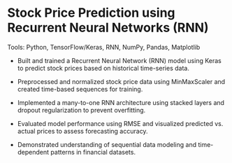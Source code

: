 # Stock Price Prediction using Recurrent Neural Networks (RNN)
Tools: Python, TensorFlow/Keras, RNN, NumPy, Pandas, Matplotlib

- Built and trained a Recurrent Neural Network (RNN) model using Keras to predict stock prices based on historical time-series data.

- Preprocessed and normalized stock price data using MinMaxScaler and created time-based sequences for training.

- Implemented a many-to-one RNN architecture using stacked layers and dropout regularization to prevent overfitting.

- Evaluated model performance using RMSE and visualized predicted vs. actual prices to assess forecasting accuracy.

- Demonstrated understanding of sequential data modeling and time-dependent patterns in financial datasets.
